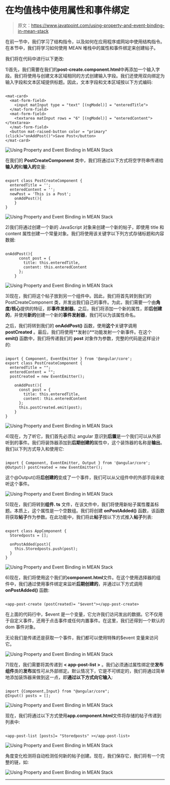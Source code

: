 # 在均值栈中使用属性和事件绑定

> 原文：<https://www.javatpoint.com/using-property-and-event-binding-in-mean-stack>

在前一节中，我们学习了结构指令，以及如何在应用程序或网站中使用结构指令。在本节中，我们将学习如何使用 MEAN 堆栈中的属性和事件绑定来创建帖子。

我们将在代码中进行以下更改:

1)首先，我们需要在我们的**post-create.component.html**中再添加一个输入字段。我们将使用与创建文本区域相同的方式创建输入字段。我们还使用双向绑定为输入字段和文本区域提供标题。因此，文本字段和文本区域按以下方式编码:

```

<mat-card>
  <mat-form-field>
    <input matInput type = "text" [(ngModel)] = "enteredTitle">
  </mat-form-field>
  <mat-form-field>
    <textarea matInput rows = "6" [(ngModel)] = "enteredContent"></textarea>
  </mat-form-field>
  <button mat-raised-button color = "primary" (click)="onAddPost()">Save Post</button>
</mat-card>

```

![Using Property and Event Binding in MEAN Stack](img/67184ddba85162d46ee87002620737b3.png)

在我们的 **PostCreateComponent** 类中，我们将通过以下方式将空字符串传递给**输入的**和**输入的**变量:

```

export class PostCreateComponent {
  enteredTitle = '';
  enteredContent = '';
  newPost = 'This is a Post';
    onAddPost(){
    }
}

```

![Using Property and Event Binding in MEAN Stack](img/bcce90d4e78a60045ae0582ed85f26df.png)

2)我们将通过创建一个新的 JavaScript 对象来创建一个新的帖子，即使用 title 和 content 属性创建一个常量对象。我们将使用该关键字以下列方式存储标题和内容数据:

```

onAddPost(){
      const post = {
        title: this.enteredTitle,
        content: this.enteredContent
      };
    }

```

![Using Property and Event Binding in MEAN Stack](img/5e65136bcd206228b20d86addfc60bba.png)

3)现在，我们将这个帖子放到另一个组件中。因此，我们将首先转到我们的 PostCreateComponent 类，并发出我们自己的事件。为此，我们需要一个由**角度/核心**提供的特征，即**事件发射器**。之后，我们将添加一个新的属性，即**后创建的**，并使用**新的**创建一个新的**事件发射器**，我们可以为该属性命名。

之后，我们将转到我们的 **onAddPost()** 函数，使用**这个**关键字调用 **postCreated** 。最后，我们将使用**发射()**功能发射一个新事件。在这个 **emit()** 函数中，我们将传递我们的 **post** 对象作为参数，完整的代码是这样设计的:

```

import { Component, EventEmitter } from '@angular/core';
export class PostCreateComponent {
  enteredTitle = "";
  enteredContent = "";
  postCreated = new EventEmitter();

    onAddPost(){
      const post = {
        title: this.enteredTitle,
        content: this.enteredContent
      };
      this.postCreated.emit(post);
    }
}

```

![Using Property and Event Binding in MEAN Stack](img/6d3954f252e6fb648f5786a987456a4e.png)

4)现在，为了听它，我们首先必须让 angular 意识到**后置**是一个我们可以从外部听到的事件。我们将装饰器添加到**后期创建的**属性中，这个装饰器的名称是**输出**。我们以下列方式导入和使用它:

```

import { Component, EventEmitter, Output } from '@angular/core';
@Output() postCreated = new EventEmitter();

```

这个@Output()将**后创建的**变成了一个事件，我们可以从父组件中的外部手段来收听这个事件。

![Using Property and Event Binding in MEAN Stack](img/01ca93716cb5cb0388b2b1c18ddc17d8.png)

5)现在，我们将转到**组件. ts** 文件，在该文件中，我们将使用新帖子属性覆盖标题。本质上，这个属性是一个空数组。我们将创建 **onPostAdded()** 函数，该函数将获取**帖子**作为参数。在此功能中，我们将此**帖子**按以下方式推入**帖子**列表:

```

export class AppComponent {
  Storedposts = [];

  onPostAdded(post){
    this.Storedposts.push(post);
  }
}

```

![Using Property and Event Binding in MEAN Stack](img/1a60eb280196f8873a91bc6a65b74d39.png)

6)现在，我们将使用这个我们的**component.html**文件。在这个使用选择器的组件中，我们通过使用事件绑定来监听**后期创建的**，并通过以下方式调用 **onPostAdded()** 函数:

```

<app-post-create (postCreated)= "$event"></app-post-create>

```

在上面的代码行中，$event 是一个变量，它允许我们访问发出的数据。它不仅用于自定义事件，还用于点击事件或任何内置事件。在这里，我们还得到一个默认的 dom 事件对象。

无论我们是传递还是获取一个事件，我们都可以使用特殊的$event 变量来访问它。

![Using Property and Event Binding in MEAN Stack](img/c25389878edf68eefabb9a6137942c49.png)

7)现在，我们需要将其传递到 **< app-post-list >** 。我们必须通过属性绑定使**发布组件**类的**发布**属性可从外部绑定。默认情况下，它是不可绑定的，我们将通过简单地添加装饰器来做到这一点，即**通过以下方式向它输入**:

```

import {Component,Input} from "@angular/core";
@Input() posts = [];

```

![Using Property and Event Binding in MEAN Stack](img/476934530d5f0045b311d50919269f2c.png)

现在，我们将通过以下方式使用**app.component.html**文件将存储的帖子传递到列表中:

```

<app-post-list [posts]= "Storedposts" ></app-post-list>

```

![Using Property and Event Binding in MEAN Stack](img/c1ed1acbf27842624e719436f4844275.png)

角度变化检测将自动检测任何新的帖子创建。现在，我们保存它，我们将有一个完整的链，如:

![Using Property and Event Binding in MEAN Stack](img/9d778033a6df23e3223b3c0c078faa15.png)

* * *